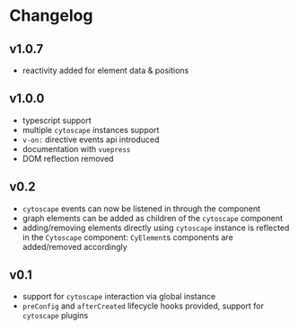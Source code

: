 # Changelog

## v1.0.7
- reactivity added for element data & positions

## v1.0.0

- typescript support
- multiple `cytoscape` instances support
- `v-on:` directive events api introduced
- documentation with `vuepress`
- DOM reflection removed

## v0.2

- `cytoscape` events can now be listened in through the component
- graph elements can be added as children of the `cytoscape` component
- adding/removing elements directly using `cytoscape` instance is reflected in the `Cytoscape` component: `CyElement`s
components are added/removed accordingly

## v0.1

- support for `cytoscape` interaction via global instance
- `preConfig` and `afterCreated` lifecycle hooks provided, support for `cytoscape` plugins
